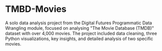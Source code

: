# TMBD-Movies
A solo data analysis project from the Digital Futures Programmatic Data Wrangling module, focused on analysing "The Movie Database (TMDB)" dataset with over 4,000 movies. The project included data cleaning, three Python visualizations, key insights, and detailed analysis of two specific movies.
